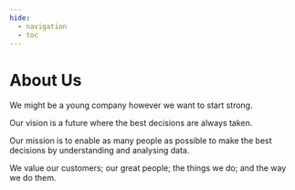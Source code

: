 ```yaml
---
hide:
  - navigation
  - toc
---
```

# About Us

We might be a young company however we want to start strong.




Our vision is a future where the best decisions are always taken.

Our mission is to enable as many people as possible to make the best decisions by understanding and analysing data.

We value our customers; our great people; the things we do; and the way we do them. 